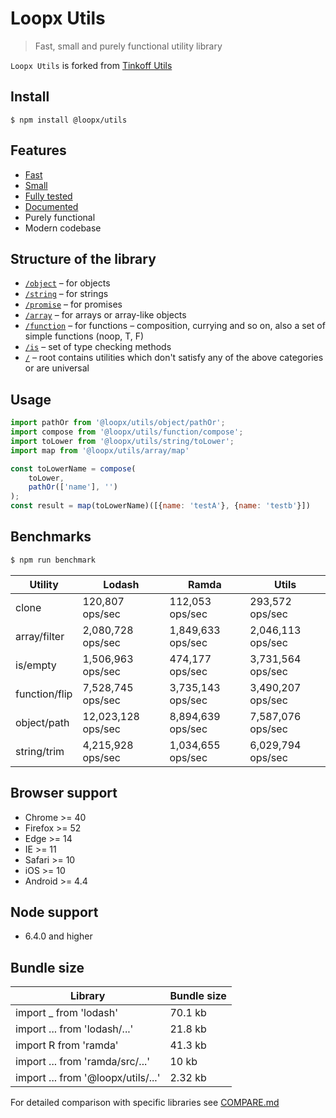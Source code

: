 # Loopx Utils

> Fast, small and purely functional utility library

`Loopx Utils` is forked from [Tinkoff Utils](https://github.com/TinkoffCreditSystems/utils.js)

## Install
```
$ npm install @loopx/utils
```

## Features
- [Fast](#benchmarks)
- [Small](#bundle-size)
- [Fully tested](https://coveralls.io/github/loopx/utils)
- [Documented](https://tinkoffcreditsystems.github.io/utils)
- Purely functional
- Modern codebase

## Structure of the library
* [`/object`](https://github.com/tikrbits/loopx-utils/tree/master/src/object) – for objects
* [`/string`](https://github.com/tikrbits/loopx-utils/tree/master/src/string) – for strings
* [`/promise`](https://github.com/tikrbits/loopx-utils/tree/master/src/promise) – for promises
* [`/array`](https://github.com/tikrbits/loopx-utils/tree/master/src/array) – for arrays or array-like objects
* [`/function`](https://github.com/tikrbits/loopx-utils/tree/master/src/function) – for functions – composition, currying and so on, also a set of simple functions (noop, T, F)
* [`/is`](https://github.com/tikrbits/loopx-utils/tree/master/src/is) – set of type checking methods
* [`/`](https://github.com/tikrbits/loopx-utils/tree/master/src) – root contains utilities which don't satisfy any of the above categories or are universal

## Usage
```js
import pathOr from '@loopx/utils/object/pathOr';
import compose from '@loopx/utils/function/compose';
import toLower from '@loopx/utils/string/toLower';
import map from '@loopx/utils/array/map'

const toLowerName = compose(
    toLower,
    pathOr(['name'], '')
);
const result = map(toLowerName)([{name: 'testA'}, {name: 'testb'}])
```

## Benchmarks
```bash
$ npm run benchmark
```

| Utility | Lodash | Ramda | Utils |
| --- | --- | --- | --- |
| clone | 120,807 ops/sec | 112,053 ops/sec | 293,572 ops/sec |
| array/filter | 2,080,728 ops/sec | 1,849,633 ops/sec | 2,046,113 ops/sec |
| is/empty | 1,506,963 ops/sec | 474,177 ops/sec | 3,731,564 ops/sec |
| function/flip | 7,528,745 ops/sec | 3,735,143 ops/sec | 3,490,207 ops/sec |
| object/path | 12,023,128 ops/sec | 8,894,639 ops/sec | 7,587,076 ops/sec |
| string/trim | 4,215,928 ops/sec | 1,034,655 ops/sec | 6,029,794 ops/sec |

## Browser support

- Chrome >= 40
- Firefox >= 52
- Edge >= 14
- IE >= 11
- Safari >= 10
- iOS >= 10
- Android >= 4.4

## Node support
- 6.4.0 and higher

## Bundle size
| Library | Bundle size |
| --- | --- |
| import _ from 'lodash' | 70.1 kb |
| import ... from 'lodash/...' | 21.8 kb |
| import R from 'ramda' | 41.3 kb |
| import ... from 'ramda/src/...' | 10 kb |
| import ... from '@loopx/utils/...' | 2.32 kb |

For detailed comparison with specific libraries see [COMPARE.md](https://github.com/tikrbits/loopx-utils/tree/master/COMPARE.md)
